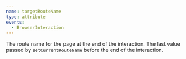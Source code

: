 ```yaml
---
name: targetRouteName
type: attribute
events:
  - BrowserInteraction
---
```


The route name for the page at the end of the interaction. The last value passed by `setCurrentRouteName` before the end of the interaction.